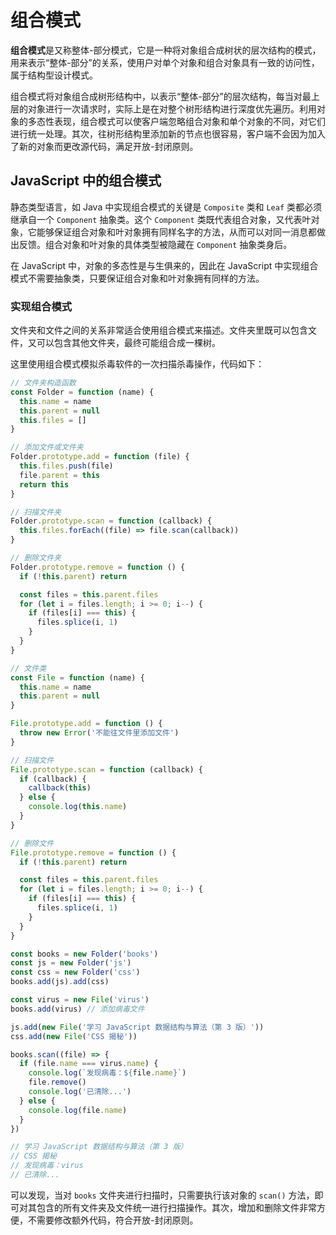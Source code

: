 # 组合模式

**组合模式**是又称整体-部分模式，它是一种将对象组合成树状的层次结构的模式，用来表示“整体-部分”的关系，使用户对单个对象和组合对象具有一致的访问性，属于结构型设计模式。

组合模式将对象组合成树形结构中，以表示“整体-部分”的层次结构，每当对最上层的对象进行一次请求时，实际上是在对整个树形结构进行深度优先遍历。利用对象的多态性表现，组合模式可以使客户端忽略组合对象和单个对象的不同，对它们进行统一处理。其次，往树形结构里添加新的节点也很容易，客户端不会因为加入了新的对象而更改源代码，满足开放-封闭原则。

## JavaScript 中的组合模式

静态类型语言，如 Java 中实现组合模式的关键是 `Composite` 类和 `Leaf` 类都必须继承自一个 `Component` 抽象类。这个 `Component` 类既代表组合对象，又代表叶对象，它能够保证组合对象和叶对象拥有同样名字的方法，从而可以对同一消息都做出反馈。组合对象和叶对象的具体类型被隐藏在 `Component` 抽象类身后。

在 JavaScript 中，对象的多态性是与生俱来的，因此在 JavaScript 中实现组合模式不需要抽象类，只要保证组合对象和叶对象拥有同样的方法。

### 实现组合模式

文件夹和文件之间的关系非常适合使用组合模式来描述。文件夹里既可以包含文件，又可以包含其他文件夹，最终可能组合成一棵树。

这里使用组合模式模拟杀毒软件的一次扫描杀毒操作，代码如下：

``` js
// 文件夹构造函数
const Folder = function (name) {
  this.name = name
  this.parent = null
  this.files = []
}

// 添加文件或文件夹
Folder.prototype.add = function (file) {
  this.files.push(file)
  file.parent = this
  return this
}

// 扫描文件夹
Folder.prototype.scan = function (callback) {
  this.files.forEach((file) => file.scan(callback))
}

// 删除文件夹
Folder.prototype.remove = function () {
  if (!this.parent) return

  const files = this.parent.files
  for (let i = files.length; i >= 0; i--) {
    if (files[i] === this) {
      files.splice(i, 1)
    }
  }
}

// 文件类
const File = function (name) {
  this.name = name
  this.parent = null
}

File.prototype.add = function () {
  throw new Error('不能往文件里添加文件')
}

// 扫描文件
File.prototype.scan = function (callback) {
  if (callback) {
    callback(this)
  } else {
    console.log(this.name)
  }
}

// 删除文件
File.prototype.remove = function () {
  if (!this.parent) return

  const files = this.parent.files
  for (let i = files.length; i >= 0; i--) {
    if (files[i] === this) {
      files.splice(i, 1)
    }
  }
}

const books = new Folder('books')
const js = new Folder('js')
const css = new Folder('css')
books.add(js).add(css)

const virus = new File('virus')
books.add(virus) // 添加病毒文件

js.add(new File('学习 JavaScript 数据结构与算法（第 3 版）'))
css.add(new File('CSS 揭秘'))

books.scan((file) => {
  if (file.name === virus.name) {
    console.log(`发现病毒：${file.name}`)
    file.remove()
    console.log('已清除...')
  } else {
    console.log(file.name)
  }
})

// 学习 JavaScript 数据结构与算法（第 3 版）
// CSS 揭秘
// 发现病毒：virus
// 已清除...
```

可以发现，当对 `books` 文件夹进行扫描时，只需要执行该对象的 `scan()` 方法，即可对其包含的所有文件夹及文件统一进行扫描操作。其次，增加和删除文件非常方便，不需要修改额外代码，符合开放-封闭原则。
